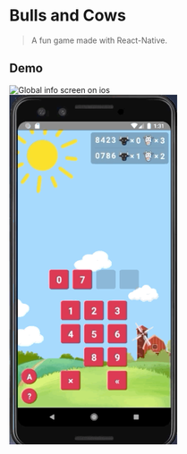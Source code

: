# Bulls and Cows
> A fun game made with React-Native.

## Demo
<img
  src="demo/ios.gif"
  style="float: left; margin-right: 10px"
  alt="Global info screen on ios"
  width="300"
/>
<img
  src="demo/android.gif"
  style="float: left; margin-right: 10px"
  alt="Countries info screen on ios"
  width="300"
/>
